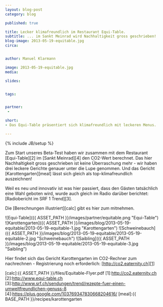 ```yaml
---
layout: blog-post
category: blog

published: true

title: Lecker klimafreundlich im Restaurant Equi-Table.
subtitle: ... im Sankt Meinrad wird Nachhaltigkeit gross geschrieben!
blog-image: 2013-05-19-equitable.jpg
circa: 


author: Manuel Klarmann

image: 2013-05-19-equitable.jpg
media: 

slides:


tags:


partner:
 - 

short: 
- Das Equi-Table präsentiert sich klimafreundlich mit leckeren Menus.

---
```



{% include JB/setup %}

Zum Start unseres Beta-Test haben wir zusammen mit dem Restaurant [Equi-Table][2] im [Sankt Meinrad][4] den CO2-Wert berechnet. Das hier Nachhaltigkeit gross geschrieben ist keine Überraschung mehr - wir haben drei leckere Gerichte genauer unter die Lupe genommen. Und das Gericht [Karottengarten][meal] lässt sich gleich als top-klimafreundlich auszeichnen!

Weil es neu und innovativ ist was hier passiert, dass den Gästen tatsächlich eine Wahl geboten wird, wurde auch gleich im Radio darüber berichtet:  [Radiobericht im SRF 1 Trend][3].

Die [Berechnungen illustriert][calc] gibt es hier zum mitnehmen. 


![Equi-Table]({{ ASSET_PATH }}/images/partner/equitable.png "Equi-Table")
![Karottengarten]({{ ASSET_PATH }}/images/blog/2013-05-19-equitable/2013-05-19-equitable-1.jpg "Karottengarten")
![Schweinebauch]({{ ASSET_PATH }}/images/blog/2013-05-19-equitable/2013-05-19-equitable-2.jpg "Schweinebauch")
![Saibling]({{ ASSET_PATH }}/images/blog/2013-05-19-equitable/2013-05-19-equitable-3.jpg "Saibling")




Hier findet sich das Gericht Karottengarten im CO2-Rechner zum nachrechnen - Registrierung noch erforderlich: [http://co2.eaternity.ch][1]




[calc]:{{ ASSET_PATH }}/files/Equitable-Flyer.pdf
[1]:http://co2.eaternity.ch
[2]:http://www.equi-table.ch
[3]:http://www.srf.ch/sendungen/trend/rezepte-fuer-einen-umweltfreundlichen-genuss-8
[4]:https://plus.google.com/103769347830668204616/
[meal]:{{ BASE_PATH }}/recipes/karottengarten



